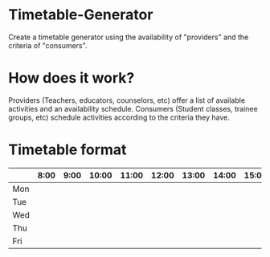 # Timetable-Generator
Create a timetable generator using the availability of "providers" and the criteria of "consumers".
# How does it work?
Providers (Teachers, educators, counselors, etc) offer a list of available activities and an availability schedule.
Consumers (Student classes, trainee groups, etc) schedule activities according to the criteria they have.

# Timetable format
|       |  8:00  |  9:00  |  10:00 |  11:00 |  12:00 |  13:00 |  14:00 |  15:00 |  16:00 |  17:00 |  18:00 |  19:00 |  20:00 |
|-------|-------:|-------:|-------:|-------:|-------:|-------:|-------:|-------:|-------:|-------:|-------:|-------:|-------:|
| Mon   |        |        |        |        |        |        |        |        |        |        |        |        |        |
| Tue   |        |        |        |        |        |        |        |        |        |        |        |        |        |
| Wed   |        |        |        |        |        |        |        |        |        |        |        |        |        |
| Thu   |        |        |        |        |        |        |        |        |        |        |        |        |        |
| Fri   |        |        |        |        |        |        |        |        |        |        |        |        |        |
